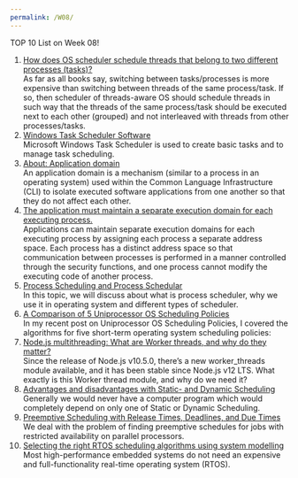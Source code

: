 ```yaml
---
permalink: /W08/
---
```


TOP 10 List on Week 08!

1. [How does OS scheduler schedule threads that belong to two different processes (tasks)?](https://stackoverflow.com/questions/10846181/how-does-os-scheduler-schedule-threads-that-belong-to-two-different-processes-t)<br>
As far as all books say, switching between tasks/processes is more expensive than switching between threads of the same process/task. If so, then scheduler of threads-aware OS should schedule threads in such way that the threads of the same process/task should be executed next to each other (grouped) and not interleaved with threads from other processes/tasks.<br>
2. [Windows Task Scheduler Software](https://www.advsyscon.com/en-us/activebatch/job-scheduling/task-scheduler)<br>
Microsoft Windows Task Scheduler is used to create basic tasks and to manage task scheduling.<br>
3. [About: Application domain](http://dbpedia.org/page/Application_domain)<br>
An application domain is a mechanism (similar to a process in an operating system) used within the Common Language Infrastructure (CLI) to isolate executed software applications from one another so that they do not affect each other.<br>
4. [The application must maintain a separate execution domain for each executing process.](https://www.stigviewer.com/stig/application_security_and_development/2017-12-18/finding/V-70233)<br>
Applications can maintain separate execution domains for each executing process by assigning each process a separate address space. Each process has a distinct address space so that communication between processes is performed in a manner controlled through the security functions, and one process cannot modify the executing code of another process.<br>
5. [Process Scheduling and Process Schedular](https://tutorialwing.com/process-scheduling-and-process-schedular/)<br>
In this topic, we will discuss about what is process scheduler, why we use it in operating system and different types of scheduler.<br>
6. [A Comparison of 5 Uniprocessor OS Scheduling Policies](https://spin.atomicobject.com/2015/04/27/uniprocessor-scheduling-policy-comparison/)<br>
In my recent post on Uniprocessor OS Scheduling Policies, I covered the algorithms for five short-term operating system scheduling policies:<br>
7. [Node.js multithreading: What are Worker threads, and why do they matter?](https://blog.logrocket.com/node-js-multithreading-what-are-worker-threads-and-why-do-they-matter-48ab102f8b10/)<br>
Since the release of Node.js v10.5.0, there’s a new worker_threads module available, and it has been stable since Node.js v12 LTS. What exactly is this Worker thread module, and why do we need it?<br>
8. [Advantages and disadvantages with Static- and Dynamic Scheduling](https://stackoverflow.com/questions/40069587/advantages-and-disadvantages-with-static-and-dynamic-scheduling)<br>
Generally we would never have a computer program which would completely depend on only one of Static or Dynamic Scheduling.<br>
9. [Preemptive Scheduling with Release Times, Deadlines, and Due Times](https://dl.acm.org/doi/10.1145/322326.322337)<br>
We deal with the problem of finding preemptive schedules for jobs with restricted availability on parallel processors.<br>
10. [Selecting the right RTOS scheduling algorithms using system modelling](https://www.embedded.com/selecting-the-right-rtos-scheduling-algorithms-using-system-modelling/)<br>
Most high-performance embedded systems do not need an expensive and full-functionality real-time operating system (RTOS).<br>
